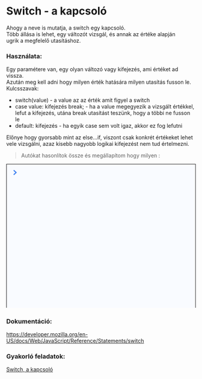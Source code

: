 # Switch - a kapcsoló  
Ahogy a neve is mutatja, a switch egy kapcsoló.  
Több állása is lehet, egy változót vizsgál, és annak az értéke alapján  
ugrik a megfelelő utasításhoz.  

### Használata:  
Egy paramétere van, egy olyan változó vagy kifejezés, ami értéket ad vissza.  
Azután meg kell adni hogy milyen érték hatására milyen utasítás fusson le.  
Kulcsszavak:  
  - switch(value) - a value az az érték amit figyel a switch
  - case value: kifejezés break; - ha a value megegyezik a vizsgált értékkel,  
  lefut a kifejezés, utána break utasítást teszünk, hogy a többi ne fusson le 
  - default: kifejezés - ha egyik case sem volt igaz, akkor ez fog lefutni  

Előnye hogy gyorsabb mint az else...if, viszont csak konkrét értékeket lehet vele 
vizsgálni, azaz kisebb nagyobb logikai kifejezést nem tud értelmezni.  
  
> Autókat hasonlítok össze és megállapítom hogy milyen :  

![Switch statement](/docs/basic/week2/image/statement_switch.gif)  

### Dokumentáció: 
https://developer.mozilla.org/en-US/docs/Web/JavaScript/Reference/Statements/switch  
  
### Gyakorló feladatok:
<a href="http://37.139.16.100:3333/practice/basic/week2/statement_switch" 
target="_blank">Switch, a kapcsoló</a>   


